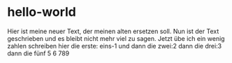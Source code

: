 # hello-world

Hier ist meine neuer Text, der meinen alten ersetzen soll. Nun ist der Text geschrieben und es bleibt nicht mehr viel zu sagen. Jetzt übe ich ein wenig zahlen schreiben hier die erste: eins-1 und dann die zwei:2 dann die drei:3 dann die fünf 5 6 789
